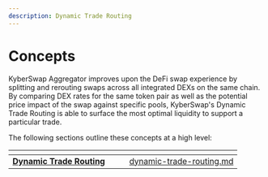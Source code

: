 ```yaml
---
description: Dynamic Trade Routing
---
```


# Concepts

KyberSwap Aggregator improves upon the DeFi swap experience by splitting and rerouting swaps across all integrated DEXs on the same chain. By comparing DEX rates for the same token pair as well as the potential price impact of the swap against specific pools, KyberSwap's Dynamic Trade Routing is able to surface the most optimal liquidity to support a particular trade.

The following sections outline these concepts at a high level:

<table data-card-size="large" data-view="cards"><thead><tr><th></th><th data-hidden></th><th data-hidden></th><th data-hidden data-card-target data-type="content-ref"></th></tr></thead><tbody><tr><td><strong></strong><a href="dynamic-trade-routing.md"><strong>Dynamic Trade Routing</strong></a><strong></strong></td><td></td><td></td><td><a href="dynamic-trade-routing.md">dynamic-trade-routing.md</a></td></tr></tbody></table>
